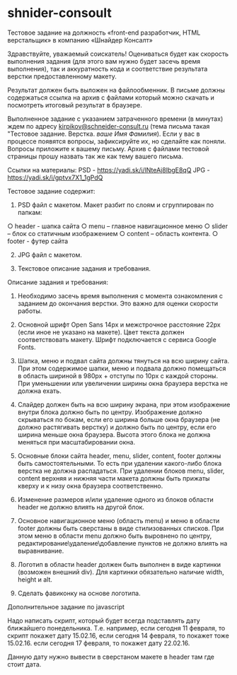 # shnider-consoult
Тестовое задание на должность «front-end разработчик, HTML верстальщик» в компанию «Шнайдер Консалт»

Здравствуйте, уважаемый соискатель! Оцениваться будет как скорость выполнения задания (для этого вам нужно будет засечь время выполнения), так и аккуратность кода и соответствие результата верстки предоставленному макету.

Результат должен быть выложен на файлообменник. В письме должны содержаться ссылка на архив с файлами который можно скачать и посмотреть итоговый результат в браузере.

Выполненное задание с указанием затраченного времени (в минутах) ждем по адресу kirpikov@schneider-consult.ru  (тема письма такая "Тестовое задание. Верстка. *ваше Имя Фамилия*). Если у вас в процессе появятся вопросы, зафиксируйте их, но сделайте как поняли. Вопросы приложите к вашему письму. Архив с файлами тестовой страницы прошу назвать так же как тему вашего письма.


Ссылки на материалы:
PSD - https://yadi.sk/i/lNteAj8IbgE8qQ 
JPG - https://yadi.sk/i/gptvx7X1_1gPdQ 

Тестовое задание содержит: 
1.    PSD файл с макетом. Макет разбит по слоям и сгруппирован по папкам:
 
○     header - шапка сайта
○     menu – главное навигационное меню
○     slider – блок со статичным изображением
○     content – область контента.
○     footer - футер сайта
 
2.    JPG файл с макетом.
 
3.    Текстовое описание задания и требования.

 Описание задания и требования:
1.    Необходимо засечь время выполнения с момента ознакомления с заданием до окончания верстки. Это важно для оценки скорости работы.
 
2.    Основной шрифт Open Sans 14px и межстрочное расстояние 22px (если иное не указано на макете). Цвет текста должен соответствовать макету. Шрифт подключается с сервиса Google Fonts.
 
3.    Шапка, меню и подвал сайта должны тянуться на всю ширину сайта. При этом содержимое шапки, меню и подвала должно помещаться в область шириной в 980px + отступы по 10px с каждой стороны. При уменьшении или увеличении ширины окна браузера верстка не должна ехать.
 
4.    Слайдер должен быть на всю ширину экрана, при этом изображение внутри блока должно быть по центру. Изображение должно скрываться по бокам, если его ширина больше окна браузера (не должно растягивать верстку) и должно быть по центру, если его ширина меньше окна браузера. Высота этого блока не должна меняться при масштабировании окна.
 
5.    Основные блоки сайта header, menu, slider, content, footer должны быть самостоятельными. То есть при удалении какого-либо блока верстка не должна распадаться. При удалении блоков menu, slider, content верхняя и нижняя части макета должны быть прижаты кверху и к низу окна браузера соответственно.
 
6.    Изменение размеров и/или удаление одного из блоков области header не должно влиять на другой блок.
 
7.    Основное навигационное меню (область menu) и меню в области footer должны быть сверстаны в виде стилизованных списков. При этом меню в области menu должно быть выровнено по центру, редактирование\удаление\добавление пунктов не должно влиять на выравнивание.
 
8.    Логотип в области header должен быть выполнен в виде картинки (возможен внешний div). Для картинки обязательно наличие width, height и alt.

9. Сделать фавиконку на основе логотипа.
 


Дополнительное задание по javascript

Надо написать скрипт, который будет всегда подставлять дату ближайшего понедельника. Т.е. например, если сегодня  11 февраля, то скрипт покажет дату 15.02.16, если сегодня 14 февраля, то покажет тоже 15.02.16. если сегодня 17 февраля, то покажет дату 22.02.16.

Данную дату нужно вывести в сверстаном макете в header там где стоит дата.
